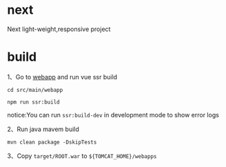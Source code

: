 # next
Next light-weight,responsive project

# build
1、Go to [webapp](src/main/webapp) and run vue ssr build

```
cd src/main/webapp

npm run ssr:build
```

notice:You can run ``ssr:build-dev`` in development mode to show error logs

2、Run java mavem build

```
mvn clean package -DskipTests
```

3、Copy ``target/ROOT.war`` to ``${TOMCAT_HOME}/webapps``